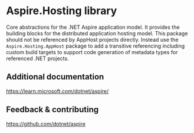 # Aspire.Hosting library

Core abstractions for the .NET Aspire application model. It provides the building blocks for the distributed application
hosting model. This package should not be referenced by AppHost projects directly. Instead use the `Aspire.Hosting.AppHost`
package to add a transitive referencing including custom build targets to support code generation of metadata
types for referenced .NET projects.

## Additional documentation
https://learn.microsoft.com/dotnet/aspire/

## Feedback & contributing

https://github.com/dotnet/aspire
